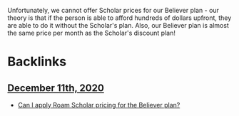 Unfortunately, we cannot offer Scholar prices for our Believer plan - our theory is that if the person is able to afford hundreds of dollars upfront, they are able to do it without the Scholar's plan.
Also, our Believer plan is almost the same price per month as the Scholar's discount plan!

# Backlinks
## [December 11th, 2020](<December 11th, 2020.md>)
- [Can I apply Roam Scholar pricing for the Believer plan?](<Can I apply Roam Scholar pricing for the Believer plan?.md>)

